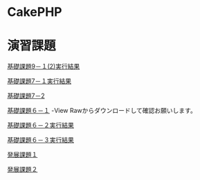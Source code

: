 CakePHP
=======

演習課題
=======
[基礎課題9－１(2)](https://github.com/MJunki/g031k151/blob/master/app/Controller/BoardsController.php)[実行結果](http://49.212.46.130/~g031k151/cake/boards/login)


[基礎課題7－１](https://github.com/MJunki/g031k151/blob/master/app/Controller/BoardsController.php)[実行結果](http://49.212.46.130/~g031k151/cake/boards)

[基礎課題7－2](http://49.212.46.130/~g031k151/7-2.php)


[基礎課題６－１](https://github.com/MJunki/g031k151/blob/master/%E6%83%85%E5%A0%B1%E3%82%B7%E3%82%B9%E3%83%86%E3%83%A0%E6%BC%94%E7%BF%926-1.docx) -View Rawからダウンロードして確認お願いします。

[基礎課題６－２](https://github.com/MJunki/g031k151/blob/master/app/Controller/MushupsController.php)[実行結果](http://49.212.46.130/~g031k151/cake/mushups/)

[基礎課題６－３](https://github.com/MJunki/g031k151/blob/master/app/Controller/JoinsController.php)[実行結果](http://49.212.46.130/~g031k151/cake/Joins/input)

[発展課題１](http://49.212.46.130/~g031k151/6-1.PNG)

[発展課題２](http://49.212.46.130/~g031k151/6-2-2.php)